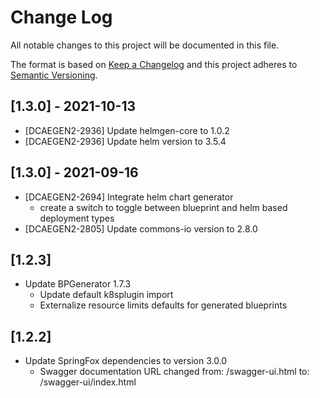 # Change Log

All notable changes to this project will be documented in this file.

The format is based on [Keep a Changelog](http://keepachangelog.com/) 
and this project adheres to [Semantic Versioning](http://semver.org/).

## [1.3.0] - 2021-10-13
- [DCAEGEN2-2936] Update helmgen-core to 1.0.2
- [DCAEGEN2-2936] Update helm version to 3.5.4

## [1.3.0] - 2021-09-16
- [DCAEGEN2-2694] Integrate helm chart generator
    - create a switch to toggle between blueprint and helm based deployment types
- [DCAEGEN2-2805] Update commons-io version to 2.8.0

## [1.2.3]
- Update BPGenerator 1.7.3
  - Update default k8splugin import
  - Externalize resource limits defaults for generated blueprints

## [1.2.2]
- Update SpringFox dependencies to version 3.0.0
  - Swagger documentation URL changed from: /swagger-ui.html to: /swagger-ui/index.html

